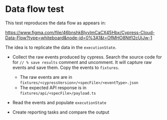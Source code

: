 # Data flow test

This test reproduces the data flow as appears in:

https://www.figma.com/file/46bnshkBlyvlmCaCX45Hbx/Cypress-Cloud-Data-Flow?type=whiteboard&node-id=0%3A1&t=OfMHO8NtfI2cUjJw-1

The idea is to replicate the data in the `executionState`.

- Collect the raw events produced by cypress. Search the source code for for `// % save results` comment and uncomment. It will capture raw events and save them. Copy the events to `fixtures`.

  - The raw events are are in `fixtures/<cypressVersion>/<specFile>/<eventType>.json`
  - The expected API response is in `fixtures/api/<specFile>/payload.ts`

- Read the events and populate `executionState`
- Create reporting tasks and compare the output
